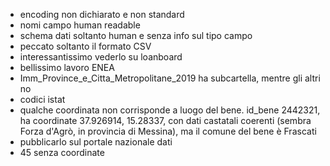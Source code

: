 - encoding non dichiarato e non standard
- nomi campo human readable
- schema dati soltanto human e senza info sul tipo campo
- peccato soltanto il formato CSV
- interessantissimo vederlo su loanboard
- bellissimo lavoro ENEA
- Imm_Province_e_Citta_Metropolitane_2019 ha subcartella, mentre gli altri no
- codici istat
- qualche coordinata non corrisponde a luogo del bene. id_bene 2442321, ha coordinate 37.926914, 15.28337, con dati castatali coerenti (sembra Forza d'Agrò, in provincia di Messina), ma il comune del bene è Frascati
- pubblicarlo sul portale nazionale dati
- 45 senza coordinate
